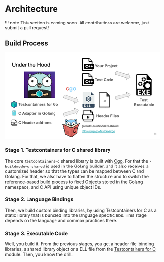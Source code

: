 # Architecture

!!! note
    This section is coming soon.
    All contributions are welcome, just submit a pull request!

## Build Process

![Testcontainers Native Build Process](./images/build-process.png)

### Stage 1. Testcontainers for C shared library

The core `testcontainers-c` shared library is built with [Cgo](https://pkg.go.dev/cmd/cgo).
For that the `-buildmode=c-shared` is used in the Golang builder,
and it also receives a customized header so that the types can be mapped between C and Golang.
For that, we also have to flatten the structure and to switch the reference-based build process to fixed Objects stored in the Golang namespace, and C API
using unique object IDs.

### Stage 2. Language Bindings

Then, we build custom binding libraries, by using Testcontainers for C
as a static library that is bundled into the language specific libs.
This stage depends on the language and common practices there.

### Stage 3. Executable Code

Well, you build it.
From the previous stages,
you get a header file, binding libraries,
a shared library object or a DLL file from the [Testcontainers for C](./docs/c/README.md) module.
Then, you know the drill.
